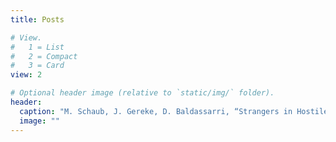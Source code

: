 ```yaml
---
title: Posts

# View.
#   1 = List
#   2 = Compact
#   3 = Card
view: 2

# Optional header image (relative to `static/img/` folder).
header:
  caption: "M. Schaub, J. Gereke, D. Baldassarri, “Strangers in Hostile Lands: Exposure to Refugees and Right-wing Support”, under review."
  image: ""
---
```

